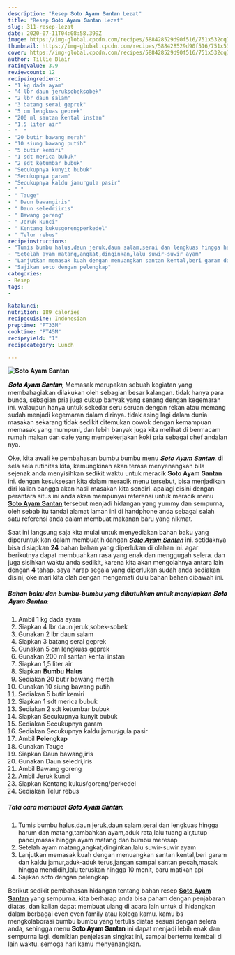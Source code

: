```yaml
---
description: "Resep 𝐒𝐨𝐭𝐨 𝐀𝐲𝐚𝐦 𝐒𝐚𝐧𝐭𝐚𝐧 Lezat"
title: "Resep 𝐒𝐨𝐭𝐨 𝐀𝐲𝐚𝐦 𝐒𝐚𝐧𝐭𝐚𝐧 Lezat"
slug: 311-resep-lezat
date: 2020-07-11T04:08:58.399Z
image: https://img-global.cpcdn.com/recipes/588428529d90f516/751x532cq70/𝐒𝐨𝐭𝐨-𝐀𝐲𝐚𝐦-𝐒𝐚𝐧𝐭𝐚𝐧-foto-resep-utama.jpg
thumbnail: https://img-global.cpcdn.com/recipes/588428529d90f516/751x532cq70/𝐒𝐨𝐭𝐨-𝐀𝐲𝐚𝐦-𝐒𝐚𝐧𝐭𝐚𝐧-foto-resep-utama.jpg
cover: https://img-global.cpcdn.com/recipes/588428529d90f516/751x532cq70/𝐒𝐨𝐭𝐨-𝐀𝐲𝐚𝐦-𝐒𝐚𝐧𝐭𝐚𝐧-foto-resep-utama.jpg
author: Tillie Blair
ratingvalue: 3.9
reviewcount: 12
recipeingredient:
- "1 kg dada ayam"
- "4 lbr daun jeruksobeksobek"
- "2 lbr daun salam"
- "3 batang serai geprek"
- "5 cm lengkuas geprek"
- "200 ml santan kental instan"
- "1,5 liter air"
- "  "
- "20 butir bawang merah"
- "10 siung bawang putih"
- "5 butir kemiri"
- "1 sdt merica bubuk"
- "2 sdt ketumbar bubuk"
- "Secukupnya kunyit bubuk"
- "Secukupnya garam"
- "Secukupnya kaldu jamurgula pasir"
- " "
- " Tauge"
- " Daun bawangiris"
- " Daun seledriiris"
- " Bawang goreng"
- " Jeruk kunci"
- " Kentang kukusgorengperkedel"
- " Telur rebus"
recipeinstructions:
- "Tumis bumbu halus,daun jeruk,daun salam,serai dan lengkuas hingga harum dan matang,tambahkan ayam,aduk rata,lalu tuang air,tutup panci,masak hingga ayam matang dan bumbu meresap"
- "Setelah ayam matang,angkat,dinginkan,lalu suwir-suwir ayam"
- "Lanjutkan memasak kuah dengan menuangkan santan kental,beri garam dan kaldu jamur,aduk-aduk terus,jangan sampai santan pecah,masak hingga mendidih,lalu teruskan hingga 10 menit, baru matikan api"
- "Sajikan soto dengan pelengkap"
categories:
- Resep
tags:
- 

katakunci:  
nutrition: 189 calories
recipecuisine: Indonesian
preptime: "PT33M"
cooktime: "PT45M"
recipeyield: "1"
recipecategory: Lunch

---
```



![𝐒𝐨𝐭𝐨 𝐀𝐲𝐚𝐦 𝐒𝐚𝐧𝐭𝐚𝐧](https://img-global.cpcdn.com/recipes/588428529d90f516/751x532cq70/𝐒𝐨𝐭𝐨-𝐀𝐲𝐚𝐦-𝐒𝐚𝐧𝐭𝐚𝐧-foto-resep-utama.jpg)

<b><i>𝐒𝐨𝐭𝐨 𝐀𝐲𝐚𝐦 𝐒𝐚𝐧𝐭𝐚𝐧</i></b>, Memasak merupakan sebuah kegiatan yang membahagiakan dilakukan oleh sebagian besar kalangan. tidak hanya para bunda, sebagian pria juga cukup banyak yang senang dengan kegemaran ini. walaupun hanya untuk sekedar seru seruan dengan rekan atau memang sudah menjadi kegemaran dalam dirinya. tidak asing lagi dalam dunia masakan sekarang tidak sedikit ditemukan cowok dengan kemampuan memasak yang mumpuni, dan lebih banyak juga kita melihat di bermacam rumah makan dan cafe yang mempekerjakan koki pria sebagai chef andalan nya.



Oke, kita awali ke pembahasan bumbu bumbu menu <i>𝐒𝐨𝐭𝐨 𝐀𝐲𝐚𝐦 𝐒𝐚𝐧𝐭𝐚𝐧</i>. di sela sela rutinitas kita, kemungkinan akan terasa menyenangkan bila sejenak anda menyisihkan sedikit waktu untuk meracik 𝐒𝐨𝐭𝐨 𝐀𝐲𝐚𝐦 𝐒𝐚𝐧𝐭𝐚𝐧 ini. dengan kesuksesan kita dalam meracik menu tersebut, bisa menjadikan diri kalian bangga akan hasil masakan kita sendiri. apalagi disini dengan perantara situs ini anda akan mempunyai referensi untuk meracik menu <u>𝐒𝐨𝐭𝐨 𝐀𝐲𝐚𝐦 𝐒𝐚𝐧𝐭𝐚𝐧</u> tersebut menjadi hidangan yang yummy dan sempurna, oleh sebab itu tandai alamat laman ini di handphone anda sebagai salah satu referensi anda dalam membuat makanan baru yang nikmat.


Saat ini langsung saja kita mulai untuk menyediakan bahan baku yang diperuntuk kan dalam membuat hidangan <u><i>𝐒𝐨𝐭𝐨 𝐀𝐲𝐚𝐦 𝐒𝐚𝐧𝐭𝐚𝐧</i></u> ini. setidaknya bisa disiapkan <b>24</b> bahan bahan yang diperlukan di olahan ini. agar berikutnya dapat membuahkan rasa yang enak dan menggugah selera. dan juga sisihkan waktu anda sedikit, karena kita akan mengolahnya antara lain dengan <b>4</b> tahap. saya harap segala yang diperlukan sudah anda sediakan disini, oke mari kita olah dengan mengamati dulu bahan bahan dibawah ini.

<!--inarticleads1-->

##### Bahan baku dan bumbu-bumbu yang dibutuhkan untuk menyiapkan 𝐒𝐨𝐭𝐨 𝐀𝐲𝐚𝐦 𝐒𝐚𝐧𝐭𝐚𝐧:

1. Ambil 1 kg dada ayam
1. Siapkan 4 lbr daun jeruk,sobek-sobek
1. Gunakan 2 lbr daun salam
1. Siapkan 3 batang serai geprek
1. Gunakan 5 cm lengkuas geprek
1. Gunakan 200 ml santan kental instan
1. Siapkan 1,5 liter air
1. Siapkan  𝐁𝐮𝐦𝐛𝐮 𝐇𝐚𝐥𝐮𝐬
1. Sediakan 20 butir bawang merah
1. Gunakan 10 siung bawang putih
1. Sediakan 5 butir kemiri
1. Siapkan 1 sdt merica bubuk
1. Sediakan 2 sdt ketumbar bubuk
1. Siapkan Secukupnya kunyit bubuk
1. Sediakan Secukupnya garam
1. Sediakan Secukupnya kaldu jamur/gula pasir
1. Ambil  𝐏𝐞𝐥𝐞𝐧𝐠𝐤𝐚𝐩
1. Gunakan  Tauge
1. Siapkan  Daun bawang,iris
1. Gunakan  Daun seledri,iris
1. Ambil  Bawang goreng
1. Ambil  Jeruk kunci
1. Siapkan  Kentang kukus/goreng/perkedel
1. Sediakan  Telur rebus




<!--inarticleads2-->

##### Tata cara membuat 𝐒𝐨𝐭𝐨 𝐀𝐲𝐚𝐦 𝐒𝐚𝐧𝐭𝐚𝐧:

1. Tumis bumbu halus,daun jeruk,daun salam,serai dan lengkuas hingga harum dan matang,tambahkan ayam,aduk rata,lalu tuang air,tutup panci,masak hingga ayam matang dan bumbu meresap
1. Setelah ayam matang,angkat,dinginkan,lalu suwir-suwir ayam
1. Lanjutkan memasak kuah dengan menuangkan santan kental,beri garam dan kaldu jamur,aduk-aduk terus,jangan sampai santan pecah,masak hingga mendidih,lalu teruskan hingga 10 menit, baru matikan api
1. Sajikan soto dengan pelengkap




Berikut sedikit pembahasan hidangan tentang bahan resep <u>𝐒𝐨𝐭𝐨 𝐀𝐲𝐚𝐦 𝐒𝐚𝐧𝐭𝐚𝐧</u> yang sempurna. kita berharap anda bisa paham dengan penjabaran diatas, dan kalian dapat membuat ulang di acara lain untuk di hidangkan dalam berbagai even even family atau kolega kamu. kamu bs mengkolaborasi bumbu bumbu yang tertulis diatas sesuai dengan selera anda, sehingga menu <b>𝐒𝐨𝐭𝐨 𝐀𝐲𝐚𝐦 𝐒𝐚𝐧𝐭𝐚𝐧</b> ini dapat menjadi lebih enak dan sempurna lagi. demikian penjelasan singkat ini, sampai bertemu kembali di lain waktu. semoga hari kamu menyenangkan.
